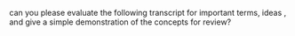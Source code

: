 can you please evaluate the following transcript for important terms, ideas , and give a simple demonstration of the concepts for review?

